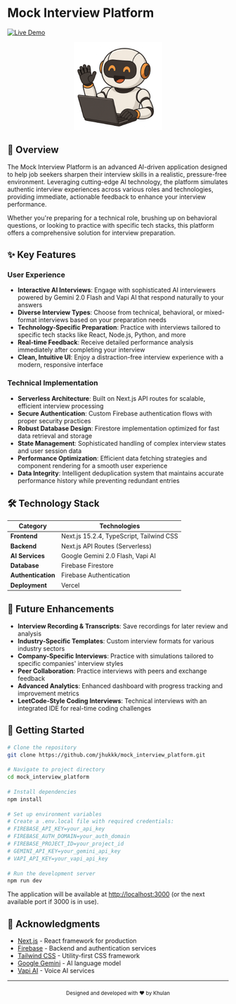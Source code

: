 # Mock Interview Platform

[![Live Demo](https://img.shields.io/badge/demo-live-green?style=for-the-badge)](https://mock-interview-platform-sigma-three.vercel.app/)

<p align="center">
  <img src="/public/robot.png" alt="Mock Interview Platform" width="200">
</p>

## 🚀 Overview

The Mock Interview Platform is an advanced AI-driven application designed to help job seekers sharpen their interview skills in a realistic, pressure-free environment. Leveraging cutting-edge AI technology, the platform simulates authentic interview experiences across various roles and technologies, providing immediate, actionable feedback to enhance your interview performance.

Whether you're preparing for a technical role, brushing up on behavioral questions, or looking to practice with specific tech stacks, this platform offers a comprehensive solution for interview preparation.

## ✨ Key Features

### User Experience
- **Interactive AI Interviews**: Engage with sophisticated AI interviewers powered by Gemini 2.0 Flash and Vapi AI that respond naturally to your answers
- **Diverse Interview Types**: Choose from technical, behavioral, or mixed-format interviews based on your preparation needs
- **Technology-Specific Preparation**: Practice with interviews tailored to specific tech stacks like React, Node.js, Python, and more
- **Real-time Feedback**: Receive detailed performance analysis immediately after completing your interview
- **Clean, Intuitive UI**: Enjoy a distraction-free interview experience with a modern, responsive interface

### Technical Implementation
- **Serverless Architecture**: Built on Next.js API routes for scalable, efficient interview processing
- **Secure Authentication**: Custom Firebase authentication flows with proper security practices
- **Robust Database Design**: Firestore implementation optimized for fast data retrieval and storage
- **State Management**: Sophisticated handling of complex interview states and user session data
- **Performance Optimization**: Efficient data fetching strategies and component rendering for a smooth user experience
- **Data Integrity**: Intelligent deduplication system that maintains accurate performance history while preventing redundant entries

## 🛠️ Technology Stack

| Category | Technologies |
|----------|-------------|
| **Frontend** | Next.js 15.2.4, TypeScript, Tailwind CSS |
| **Backend** | Next.js API Routes (Serverless) |
| **AI Services** | Google Gemini 2.0 Flash, Vapi AI |
| **Database** | Firebase Firestore |
| **Authentication** | Firebase Authentication |
| **Deployment** | Vercel |

## 🔮 Future Enhancements

- **Interview Recording & Transcripts**: Save recordings for later review and analysis
- **Industry-Specific Templates**: Custom interview formats for various industry sectors
- **Company-Specific Interviews**: Practice with simulations tailored to specific companies' interview styles
- **Peer Collaboration**: Practice interviews with peers and exchange feedback
- **Advanced Analytics**: Enhanced dashboard with progress tracking and improvement metrics
- **LeetCode-Style Coding Interviews**: Technical interviews with an integrated IDE for real-time coding challenges

## 🚀 Getting Started

```bash
# Clone the repository
git clone https://github.com/jhukkk/mock_interview_platform.git

# Navigate to project directory
cd mock_interview_platform

# Install dependencies
npm install

# Set up environment variables
# Create a .env.local file with required credentials:
# FIREBASE_API_KEY=your_api_key
# FIREBASE_AUTH_DOMAIN=your_auth_domain
# FIREBASE_PROJECT_ID=your_project_id
# GEMINI_API_KEY=your_gemini_api_key
# VAPI_API_KEY=your_vapi_api_key

# Run the development server
npm run dev
```

The application will be available at [http://localhost:3000](http://localhost:3000) (or the next available port if 3000 is in use).

## 🙏 Acknowledgments

- [Next.js](https://nextjs.org) - React framework for production
- [Firebase](https://firebase.google.com) - Backend and authentication services
- [Tailwind CSS](https://tailwindcss.com) - Utility-first CSS framework
- [Google Gemini](https://ai.google.dev/) - AI language model 
- [Vapi AI](https://vapi.ai) - Voice AI services

---

<p align="center">
  <sub>Designed and developed with ❤️ by Khulan</sub>
</p>

